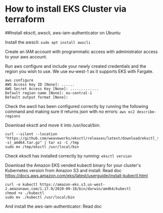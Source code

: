 # How to install EKS Cluster via terraform
##Install eksctl, awscli, aws-iam-authenticator on Ubuntu

Install the awscli:
`sudo apt install awscli`

Create an IAM account with programmatic access with administrator access to your aws account.

Run aws configure and include your newly created credentials and the region you wish to use. We use eu-west-1 as it supports EKS with Fargate.
```
aws configure
AWS Access Key ID [None]: ......
AWS Secret Access Key [None]: .............
Default region name [None]: eu-central-1
Default output format [None]: 
```

Check the awcli has been configured correctly by running the following command and making sure it returns json with no errors:
`aws ec2 describe-regions`


Download eksctl and move it into /usr/local/bin:
```
curl --silent --location "https://github.com/weaveworks/eksctl/releases/latest/download/eksctl_$(uname -s)_amd64.tar.gz" | tar xz -C /tmp
sudo mv /tmp/eksctl /usr/local/bin
```

Check eksctl has installed correctly by running:
`eksctl version`

Download the Amazon EKS vended kubectl binary for your cluster's Kubernetes version from Amazon S3 and install:
Read doc https://docs.aws.amazon.com/eks/latest/userguide/install-kubectl.html
```
curl -o kubectl https://amazon-eks.s3.us-west-2.amazonaws.com/1.17.9/2020-09-18/bin/darwin/amd64/kubectl
chmod +x ./kubectl
sudo mv ./kubectl /usr/local/bin
```

And install the aws-iam-authenticator:
Read doc https://docs.aws.amazon.com/eks/latest/userguide/install-aws-iam-authenticator.html
```
curl -o aws-iam-authenticator https://amazon-eks.s3.us-west-2.amazonaws.com/1.18.8/2020-09-18/bin/linux/amd64/aws-iam-authenticator
chmod +x ./aws-iam-authenticator
sudo mv ./aws-iam-authenticator /usr/local/bin
```

## Set up

If you already configured the awscli then you won't have to do this step otherwise make sure you have an administrator user enabled and [programmatic credentials added either in environment variables or in a credentials file.](https://docs.aws.amazon.com/cli/latest/userguide/cli-configure-files.html)

You will also need terraform installed.

## Creating your cluster

Run: 
```
terraform init
```
This will download the relevant provider and resource modules.

Then run:
```
terraform plan
```
This will show you what resources will be created when you apply your terraform configuration.

To apply run:
```
terraform apply
```
And type yes when prompted to apply the configuration.


## Copy created cluster config

```
 ls
kubeconfig_eks-cluster-terraform  main.tf  outputs.tf  terraform.tfstate  variables.tf
 mkdir /home/eks/.kube
 cp kubeconfig_eks-cluster-terraform ~/.kube/config
 kubectl get nodes
```

## Deploying containers to your cluster

You can try deploying the Kubernetes configuration by changing to the folder with yml configs and running:
```
kubectl apply -f .
```

To view the application endpoint run:
```
kubectl get svc
```

This will display a url with the loadbalancer allowing access to the hellonode application.

## Deleting your cluster

When you are done with the cluster make sure you run:
```
terraform destroy
```
To clean up the resources you just created.

___________

## Create the secret to be able to use it to pull image from the Nexus docker registry.
```
$ kubectl create secret docker-registry nxregcred \
  --namespace='yournamespace' \ # <-- if needed
  --docker-server='nx.tehno.top' \
  --docker-username='*********' \
  --docker-password='*******' \
  --docker-email='*****'

$ kubectl get secret nxregcred
NAME        TYPE                             DATA   AGE
nxregcred   kubernetes.io/dockerconfigjson   1      102s
```


and add imagePullSecrets in the Deployment.yaml file
```
      imagePullSecrets:
        - name: nxregcred
```

